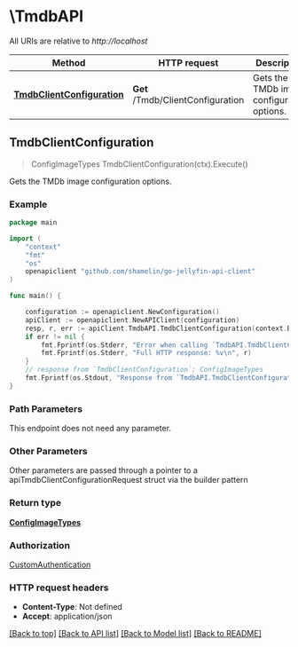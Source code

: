 # \TmdbAPI

All URIs are relative to *http://localhost*

Method | HTTP request | Description
------------- | ------------- | -------------
[**TmdbClientConfiguration**](TmdbAPI.md#TmdbClientConfiguration) | **Get** /Tmdb/ClientConfiguration | Gets the TMDb image configuration options.



## TmdbClientConfiguration

> ConfigImageTypes TmdbClientConfiguration(ctx).Execute()

Gets the TMDb image configuration options.

### Example

```go
package main

import (
	"context"
	"fmt"
	"os"
	openapiclient "github.com/shamelin/go-jellyfin-api-client"
)

func main() {

	configuration := openapiclient.NewConfiguration()
	apiClient := openapiclient.NewAPIClient(configuration)
	resp, r, err := apiClient.TmdbAPI.TmdbClientConfiguration(context.Background()).Execute()
	if err != nil {
		fmt.Fprintf(os.Stderr, "Error when calling `TmdbAPI.TmdbClientConfiguration``: %v\n", err)
		fmt.Fprintf(os.Stderr, "Full HTTP response: %v\n", r)
	}
	// response from `TmdbClientConfiguration`: ConfigImageTypes
	fmt.Fprintf(os.Stdout, "Response from `TmdbAPI.TmdbClientConfiguration`: %v\n", resp)
}
```

### Path Parameters

This endpoint does not need any parameter.

### Other Parameters

Other parameters are passed through a pointer to a apiTmdbClientConfigurationRequest struct via the builder pattern


### Return type

[**ConfigImageTypes**](ConfigImageTypes.md)

### Authorization

[CustomAuthentication](../README.md#CustomAuthentication)

### HTTP request headers

- **Content-Type**: Not defined
- **Accept**: application/json

[[Back to top]](#) [[Back to API list]](../README.md#documentation-for-api-endpoints)
[[Back to Model list]](../README.md#documentation-for-models)
[[Back to README]](../README.md)

